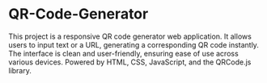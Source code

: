 # QR-Code-Generator
This project is a responsive QR code generator web application. It allows users to input text or a URL, generating a corresponding QR code instantly. The interface is clean and user-friendly, ensuring ease of use across various devices. Powered by HTML, CSS, JavaScript, and the QRCode.js library.
